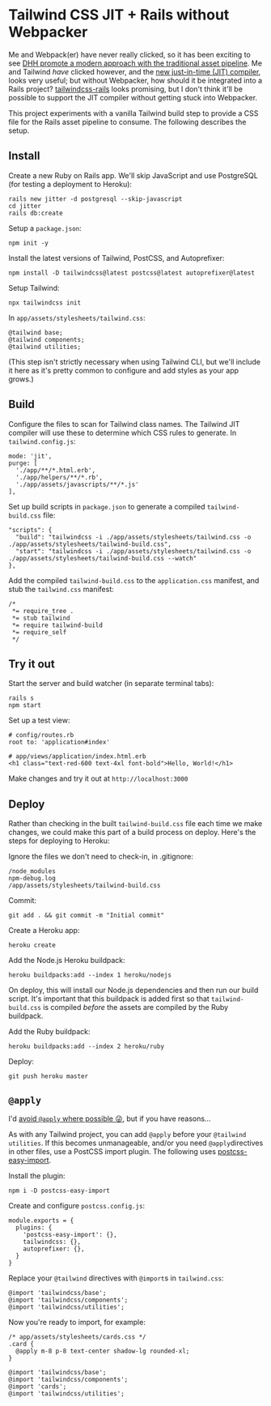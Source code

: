 # Tailwind CSS JIT + Rails without Webpacker

Me and Webpack(er) have never really clicked, so it has been exciting to see [DHH promote a modern approach with the traditional asset pipeline](https://github.com/hotwired/hotwire-rails-demo-chat). Me and Tailwind _have_  clicked however, and the [new just-in-time (JIT) compiler](https://blog.tailwindcss.com/just-in-time-the-next-generation-of-tailwind-css), looks very useful; but without Webpacker, how should it be integrated into a Rails project? [tailwindcss-rails](https://github.com/rails/tailwindcss-rails) looks promising, but I don't think it'll be possible to support the JIT compiler without getting stuck into Webpacker.

This project experiments with a vanilla Tailwind build step to provide a CSS file for the Rails asset pipeline to consume. The following describes the setup.

## Install

Create a new Ruby on Rails app. We'll skip JavaScript and use PostgreSQL (for testing a deployment to Heroku):
```
rails new jitter -d postgresql --skip-javascript
cd jitter
rails db:create
```

Setup a `package.json`:
```
npm init -y
```

Install the latest versions of Tailwind, PostCSS, and Autoprefixer:
```
npm install -D tailwindcss@latest postcss@latest autoprefixer@latest
```

Setup Tailwind:
```
npx tailwindcss init
```

In `app/assets/stylesheets/tailwind.css`:
```
@tailwind base;
@tailwind components;
@tailwind utilities;
```
(This step isn't strictly necessary when using Tailwind CLI, but we'll include it here as it's pretty common to configure and add styles as your app grows.)

## Build

Configure the files to scan for Tailwind class names. The Tailwind JIT compiler will use these to determine which CSS rules to generate. In `tailwind.config.js`:
```
mode: 'jit',
purge: [
  './app/**/*.html.erb',
  './app/helpers/**/*.rb',
  './app/assets/javascripts/**/*.js'
],
```

Set up build scripts in `package.json` to generate a compiled `tailwind-build.css` file:
```
"scripts": {
  "build": "tailwindcss -i ./app/assets/stylesheets/tailwind.css -o ./app/assets/stylesheets/tailwind-build.css",
  "start": "tailwindcss -i ./app/assets/stylesheets/tailwind.css -o ./app/assets/stylesheets/tailwind-build.css --watch"
},
```

Add the compiled `tailwind-build.css` to the `application.css` manifest, and stub the `tailwind.css` manifest:
```
/*
 *= require_tree .
 *= stub tailwind
 *= require tailwind-build
 *= require_self
 */
```

## Try it out

Start the server and build watcher (in separate terminal tabs):
```
rails s
npm start
```

Set up a test view:
```
# config/routes.rb
root to: 'application#index'
```

```
# app/views/application/index.html.erb
<h1 class="text-red-600 text-4xl font-bold">Hello, World!</h1>
```

Make changes and try it out at `http://localhost:3000`

## Deploy

Rather than checking in the built `tailwind-build.css` file each time we make changes, we could make this part of a build process on deploy. Here's the steps for deploying to Heroku:

Ignore the files we don't need to check-in, in .gitignore:
```
/node_modules
npm-debug.log
/app/assets/stylesheets/tailwind-build.css
```

Commit:
```
git add . && git commit -m "Initial commit"
```

Create a Heroku app:
```
heroku create
```

Add the Node.js Heroku buildpack:
```
heroku buildpacks:add --index 1 heroku/nodejs
```
On deploy, this will install our Node.js dependencies and then run our build script. It's important that this buildpack is added first so that `tailwind-build.css` is compiled _before_ the assets are compiled by the Ruby buildpack.

Add the Ruby buildpack:
```
heroku buildpacks:add --index 2 heroku/ruby
```

Deploy:

```
git push heroku master
```

## `@apply`

I'd [avoid `@apply` where possible 😜](https://twitter.com/adamwathan/status/1308944904786268161), but if you have reasons…

As with any Tailwind project, you can add `@apply` before your `@tailwind utilities`. If this becomes unmanageable, and/or you need `@apply`directives in other files, use a PostCSS import plugin. The following uses [postcss-easy-import](https://github.com/TrySound/postcss-easy-import).

Install the plugin:
```
npm i -D postcss-easy-import
```

Create and configure `postcss.config.js`:
```
module.exports = {
  plugins: {
    'postcss-easy-import': {},
    tailwindcss: {},
    autoprefixer: {},
  }
}
```

Replace your `@tailwind` directives with `@import`s in `tailwind.css`:
```
@import 'tailwindcss/base';
@import 'tailwindcss/components';
@import 'tailwindcss/utilities';
```

Now you're ready to import, for example:
```
/* app/assets/stylesheets/cards.css */
.card {
  @apply m-8 p-8 text-center shadow-lg rounded-xl;
}
```

```
@import 'tailwindcss/base';
@import 'tailwindcss/components';
@import 'cards';
@import 'tailwindcss/utilities';
```
